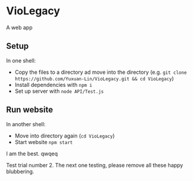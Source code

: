 # VioLegacy

A web app

## Setup

In one shell:
- Copy the files to a directory ad move into the directory (e.g. `git clone https://github.com/Yuxuan-Lin/VioLegacy.git && cd VioLegacy`)
- Install dependencies with `npm i`
- Set up server with `node API/Test.js`

## Run website

In another shell:
- Move into directory again (`cd VioLegacy`)
- Start website `npm start`

I am the best.
qwqeq

Test trial number 2. The next one testing, please remove all these happy blubbering.